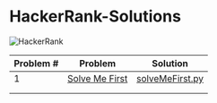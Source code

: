 # HackerRank-Solutions

![HackerRank](https://hackerrankblog-aaa3.kxcdn.com/wp-content/uploads/2018/03/HR-Logo-Main.png)

<p align="center">

| Problem #  | Problem     | Solution |
|------------|-------------|----------|
| 1          |[Solve Me First](https://www.hackerrank.com/challenges/solve-me-first/problem) | [solveMeFirst.py](https://github.com/hilalekinci/HackerRank-Solutions/blob/master/Codes/solveMeFirst.py) |
|            |             |          |
|            |             |          |

</p>
